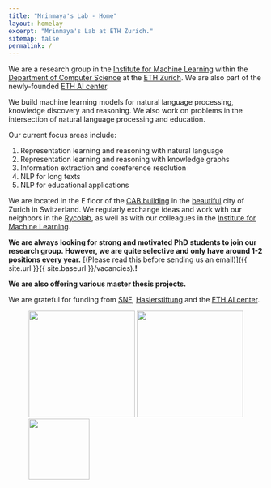 ```yaml
---
title: "Mrinmaya's Lab - Home"
layout: homelay
excerpt: "Mrinmaya's Lab at ETH Zurich."
sitemap: false
permalink: /
---
```


We are a research group in the [Institute for Machine Learning](https://ml.inf.ethz.ch/) within the [Department of Computer Science](https://inf.ethz.ch/) at the [ETH Zurich](https://ethz.ch/). We are also part of the newly-founded [ETH AI center](https://ai.ethz.ch/).

We build machine learning models for natural language processing, knowledge discovery and reasoning. We also work on problems in the intersection of natural language processing and education.

Our current focus areas include:
1. Representation learning and reasoning with natural language 
2. Representation learning and reasoning with knowledge graphs
3. Information extraction and coreference resolution
4. NLP for long texts
5. NLP for educational applications

We are located in the E floor of the [CAB building](https://ethz.ch/services/en/service/rooms-and-buildings/building-orientation/gebaeude.html?args0=CAB) in the [beautiful](https://www.zuerich.com/en) city of Zurich in Switzerland. We regularly exchange ideas and work with our neighbors in the [Rycolab](https://rycolab.io/), as well as with our colleagues in the [Institute for Machine Learning](https://ml.inf.ethz.ch/).

 **We are always looking for strong and motivated PhD students to join our research group. However, we are quite selective and only have around 1-2 positions every year.** [(Please read this before sending us an email)]({{ site.url }}{{ site.baseurl }}/vacancies).**!**

**We are also offering various master thesis projects.**

We are grateful for funding from [SNF](http://www.snf.ch/en/Pages/default.aspx), [Haslerstiftung](https://haslerstiftung.ch/) and the [ETH AI center](https://ai.ethz.ch/).

<figure class="fourth">
  <img src="{{ site.url }}{{ site.baseurl }}/images/logopic/Logo_ETH.png" style="width: 210px">
  <img src="{{ site.url }}{{ site.baseurl }}/images/logopic/Logo_INFK.png" style="width: 210px">
  <img src="{{ site.url }}{{ site.baseurl }}/images/logopic/Logo_AICENTER.png" style="width: 120px">
</figure>
